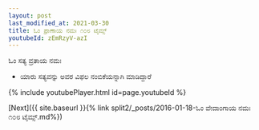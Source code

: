 ```yaml
---
layout: post
last_modified_at: 2021-03-30
title: ಓಂ ಪ್ರಾಣಾಯ ನಮಃ ೧೦೮ ಟೈಮ್ಸ್
youtubeId: zEmRzyV-azI
---
```

 
 
 ಓಂ ಸತ್ಯ ವ್ರತಾಯ ನಮಃ  
 
 -  ಯಾರು ಸತ್ಯವನ್ನು ಅವರ ವಿಫಲ ನಂಬಿಕೆಯನ್ನಾಗಿ ಮಾಡಿದ್ದಾರೆ 
 
  
 
  
 
 
 
 
 
 


{% include youtubePlayer.html id=page.youtubeId %}
 
[Next]({{ site.baseurl }}{% link  split2/_posts/2016-01-18-ಓಂ ವೇದಾಂಗಾಯ ನಮಃ ೧೦೮ ಟೈಮ್ಸ್.md%})
 
